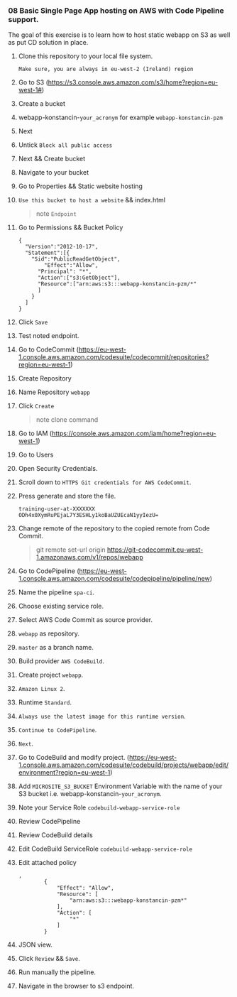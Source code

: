 ### 08 Basic Single Page App hosting on AWS with Code Pipeline support.

The goal of this exercise is to learn how to host static webapp on S3 as well as put CD solution in place. 

1. Clone this repository to your local file system.

   `Make sure, you are always in eu-west-2 (Ireland) region`
2. Go to S3 (https://s3.console.aws.amazon.com/s3/home?region=eu-west-1#)
3. Create a bucket 
4. webapp-konstancin-`your_acronym` for example `webapp-konstancin-pzm`
5. Next
6. Untick `Block all public access`
7. Next && Create bucket
8. Navigate to your bucket
9. Go to Properties && Static website hosting
10. `Use this bucket to host a website` && index.html
    > note `Endpoint`
11. Go to Permissions && Bucket Policy
    ```$xslt
    {
      "Version":"2012-10-17",
      "Statement":[{
        "Sid":"PublicReadGetObject",
            "Effect":"Allow",
          "Principal": "*",
          "Action":["s3:GetObject"],
          "Resource":["arn:aws:s3:::webapp-konstancin-pzm/*"
          ]
        }
      ]
    }
    ```
12. Click `Save`
12. Test noted endpoint.
13. Go to CodeCommit (https://eu-west-1.console.aws.amazon.com/codesuite/codecommit/repositories?region=eu-west-1)
14. Create Repository
15. Name Repository `webapp`
16. Click `Create`
    > note clone command
17. Go to IAM (https://console.aws.amazon.com/iam/home?region=eu-west-1)
19. Go to Users
20. Open Security Credentials.
21. Scroll down to `HTTPS Git credentials for AWS CodeCommit`.
22. Press generate and store the file.

    `training-user-at-XXXXXXX`
    `ODh4x0XymRuPEjaL7Y3ESHLy1koBaUZUEcaN1yyIezU=`
    
18. Change remote of the repository to the copied remote from Code Commit.
    > git remote set-url origin https://git-codecommit.eu-west-1.amazonaws.com/v1/repos/webapp

23. Go to CodePipeline (https://eu-west-1.console.aws.amazon.com/codesuite/codepipeline/pipeline/new)
24. Name the pipeline `spa-ci`.
25. Choose existing service role.
26. Select AWS Code Commit as source provider.
27. `webapp` as repository.
28. `master` as a branch name.
29. Build provider `AWS CodeBuild`.
30. Create project `webapp`.
31. `Amazon Linux 2`.
32. Runtime `Standard`.
33. `Always use the latest image for this runtime version`.
34. `Continue to CodePipeline`.
35. `Next`.
36. Go to CodeBuild and modify project. (https://eu-west-1.console.aws.amazon.com/codesuite/codebuild/projects/webapp/edit/environment?region=eu-west-1)
37. Add `MICROSITE_S3_BUCKET` Environment Variable with the name of your S3 bucket i.e. webapp-konstancin-`your_acronym`.
38. Note your Service Role `codebuild-webapp-service-role`
39. Review CodePipeline
40. Review CodeBuild details
41. Edit CodeBuild ServiceRole `codebuild-webapp-service-role`
42. Edit attached policy
    ```$xslt
    ,
            {
                "Effect": "Allow",
                "Resource": [
                    "arn:aws:s3:::webapp-konstancin-pzm*"
                ],
                "Action": [
                    "*"
                ]
            }
    ```
43. JSON view.
44. Click `Review` && `Save`.
45. Run manually the pipeline.
46. Navigate in the browser to s3 endpoint.